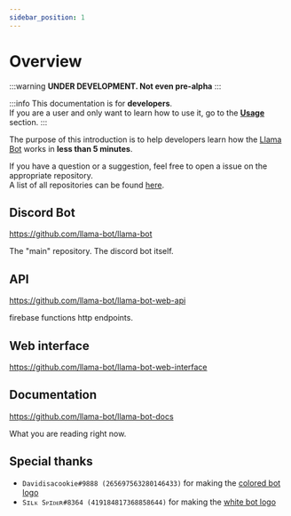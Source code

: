 ```yaml
---
sidebar_position: 1
---
```


# Overview

:::warning
**UNDER DEVELOPMENT. Not even pre-alpha**
:::

:::info
This documentation is for **developers**.<br />
If you are a user and only want to learn how to use it, go to the [**Usage**](/docs/usage/overview) section.
:::

The purpose of this introduction is to help developers learn how the [Llama Bot](https://github.com/developomp/llama-bot) works in **less than 5 minutes**.

If you have a question or a suggestion, feel free to open a issue on the appropriate repository.<br />
A list of all repositories can be found [here](https://github.com/llama-bot).

## Discord Bot

https://github.com/llama-bot/llama-bot

The "main" repository. The discord bot itself.

## API

https://github.com/llama-bot/llama-bot-web-api

firebase functions http endpoints.

## Web interface

https://github.com/llama-bot/llama-bot-web-interface

## Documentation

https://github.com/llama-bot/llama-bot-docs

What you are reading right now.

## Special thanks

- `Davidisacookie#9888 (265697563280146433)` for making the [colored bot logo](/img/logo.png)
- `Sɪʟᴋ Sᴘɪᴅᴇʀ#8364 (419184817368858644)` for making the [white bot logo](/img/logo-white.png)
